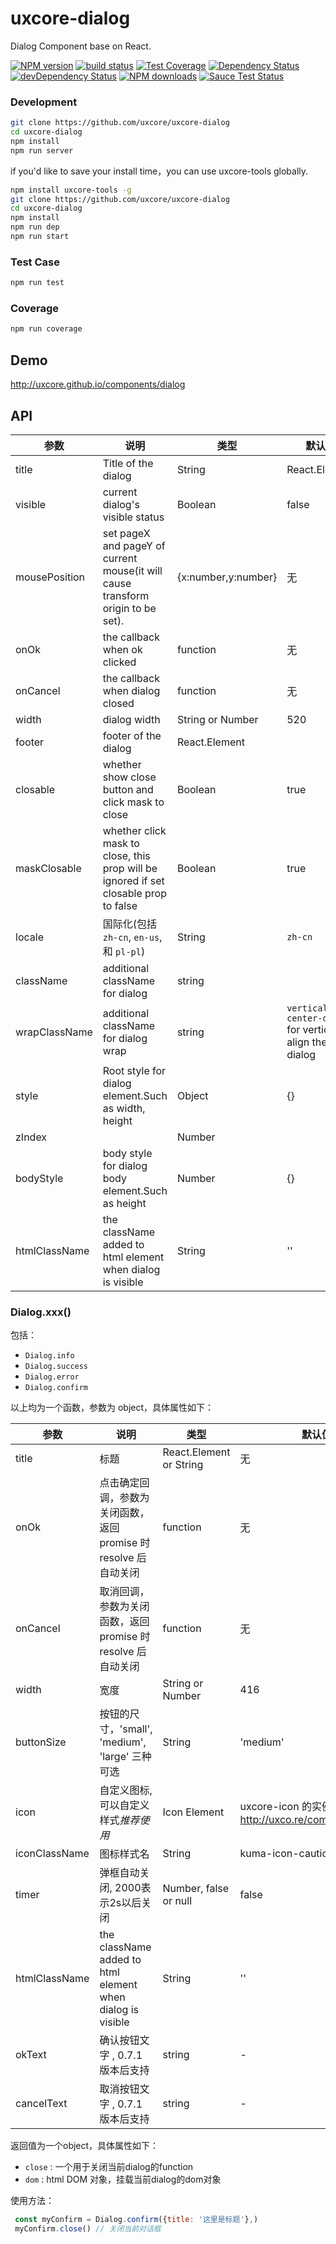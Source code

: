 # uxcore-dialog

Dialog Component base on React.

[![NPM version][npm-image]][npm-url]
[![build status][travis-image]][travis-url]
[![Test Coverage][coveralls-image]][coveralls-url]
[![Dependency Status][dep-image]][dep-url]
[![devDependency Status][devdep-image]][devdep-url] 
[![NPM downloads][downloads-image]][npm-url]
[![Sauce Test Status][sauce-image]][sauce-url]

[npm-image]: http://img.shields.io/npm/v/uxcore-dialog.svg?style=flat-square
[npm-url]: http://npmjs.org/package/uxcore-dialog
[travis-image]: https://img.shields.io/travis/uxcore/uxcore-dialog.svg?style=flat-square
[travis-url]: https://travis-ci.org/uxcore/uxcore-dialog
[coveralls-image]: https://img.shields.io/coveralls/uxcore/uxcore-dialog.svg?style=flat-square
[coveralls-url]: https://coveralls.io/r/uxcore/uxcore-dialog?branch=master
[dep-image]: http://img.shields.io/david/uxcore/uxcore-dialog.svg?style=flat-square
[dep-url]: https://david-dm.org/uxcore/uxcore-dialog
[devdep-image]: http://img.shields.io/david/dev/uxcore/uxcore-dialog.svg?style=flat-square
[devdep-url]: https://david-dm.org/uxcore/uxcore-dialog#info=devDependencies
[downloads-image]: https://img.shields.io/npm/dm/uxcore-dialog.svg
[sauce-image]: https://saucelabs.com/browser-matrix/uxcore-dialog.svg
[sauce-url]: https://saucelabs.com/u/uxcore-dialog

### Development

```sh
git clone https://github.com/uxcore/uxcore-dialog
cd uxcore-dialog
npm install
npm run server
```

if you'd like to save your install time，you can use uxcore-tools globally.

```sh
npm install uxcore-tools -g
git clone https://github.com/uxcore/uxcore-dialog
cd uxcore-dialog
npm install
npm run dep
npm run start
```

### Test Case

```sh
npm run test
```

### Coverage

```sh
npm run coverage
```

## Demo

http://uxcore.github.io/components/dialog

## API

| 参数       | 说明           | 类型             | 默认值       |
|------------|----------------|------------------|--------------|
| title      | Title of the dialog | String | React.Element    | 无           |
| visible      | current dialog's visible status  | Boolean    | false |
| mousePosition |  set pageX and pageY of current mouse(it will cause transform origin to be set). | {x:number,y:number}   | 无 |
| onOk       | the callback when ok clicked | function | 无 |
| onCancel   | the callback when dialog closed  | function  | 无  |
| width      | dialog width | String or Number | 520           |
| footer     | footer of the dialog       | React.Element    |  |
| closable | whether show close button and click mask to close | Boolean | true |
| maskClosable | whether click mask to close, this prop will be ignored if set closable prop to false | Boolean | true |
| locale     | 国际化(包括 `zh-cn`, `en-us`, 和 `pl-pl`)    | String     |  `zh-cn` |
| className | additional className for dialog | string | |
| wrapClassName | additional className for dialog wrap | string | `vertical-center-dailog` for vertical align the dialog |
| style | Root style for dialog element.Such as width, height | Object | {} |
| zIndex |  | Number | |
| bodyStyle | body style for dialog body element.Such as height | Number | {} |
| htmlClassName | the className added to html element when dialog is visible | String | '' |

### Dialog.xxx()

包括：

- `Dialog.info`
- `Dialog.success`
- `Dialog.error`
- `Dialog.confirm`

以上均为一个函数，参数为 object，具体属性如下：

| 参数       | 说明           | 类型             | 默认值       |
|------------|----------------|------------------|--------------|
| title      | 标题           | React.Element or String    | 无           |
| onOk       | 点击确定回调，参数为关闭函数，返回 promise 时 resolve 后自动关闭      | function         | 无           |
| onCancel | 取消回调，参数为关闭函数，返回 promise 时 resolve 后自动关闭       | function         | 无           |
| width      | 宽度           | String or Number | 416           |
| buttonSize  |  按钮的尺寸，'small', 'medium', 'large' 三种可选 | String | 'medium'|
| icon       | 自定义图标,可以自定义样式*推荐使用*  | Icon Element |  uxcore-icon 的实例，http://uxco.re/components/icon/ |
| iconClassName | 图标样式名 | String | kuma-icon-caution |
| timer | 弹框自动关闭, 2000表示2s以后关闭 | Number, false or null | false |
| htmlClassName | the className added to html element when dialog is visible | String | '' |
| okText   | 确认按钮文字 , 0.7.1 版本后支持 | string | - |
| cancelText | 取消按钮文字	, 0.7.1 版本后支持 | string | - |

返回值为一个object，具体属性如下：
 - `close` :  一个用于关闭当前dialog的function
 - `dom` :  html DOM 对象，挂载当前dialog的dom对象

 使用方法：
```javascript
 const myConfirm = Dialog.confirm({title: '这里是标题'},)
 myConfirm.close() // 关闭当前对话框
```
